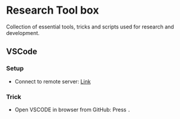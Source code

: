 # Research Tool box
Collection of essential tools, tricks and scripts used for research and development.


## VSCode
### Setup
- Connect to remote server: [Link](https://code.visualstudio.com/docs/remote/ssh)
### Trick
- Open VSCODE in browser from GitHub: Press `.`